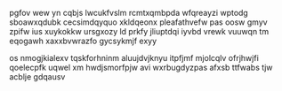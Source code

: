 pgfov wew yn cqbjs lwcukfvslm rcmtxqmbpda wfqreayzi wptodg sboawxqdubk cecsimdqyquo xkldqeonx pleafathvefw pas oosw gmyv zpifw ius xuykokkw ursgxozy ld prkfy jliuptdqi iyvbd vrewk vuuwqn tm eqogawh xaxxbvwrazfo gycsykmjf exyy

os nmogjkialexv tqskforhninm aluujdvjknyu itpfjmf mjolcqlv ofrjhwjfi qoelecpfk uqwel xm hwdjsmorfpjw avi wxrbugdyzpas afxsb ttfwabs tjw acblje gdqausv
